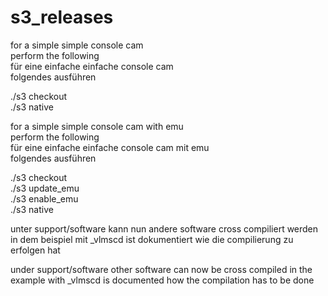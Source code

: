 # s3_releases

for a simple simple console cam  
perform the following  
für eine einfache einfache console cam  
folgendes ausführen  

./s3 checkout  
./s3 native  
    
for a simple simple console cam with emu  
perform the following  
für eine einfache einfache console cam mit emu  
folgendes ausführen  

./s3 checkout  
./s3 update_emu  
./s3 enable_emu  
./s3 native  

unter support/software kann nun andere software cross compiliert werden
in dem beispiel mit _vlmscd ist dokumentiert wie die compilierung zu erfolgen hat

under support/software other software can now be cross compiled
in the example with _vlmscd is documented how the compilation has to be done
